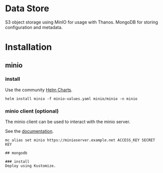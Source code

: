 # Data Store
S3 object storage using MinIO for usage with Thanos.
MongoDB for storing configuration and metadata.

# Installation

## minio
### install

Use the community [Helm Charts](https://github.com/minio/minio/tree/master/helm/minio).

```
helm install minio -f minio-values.yaml minio/minio -n minio
```

### minio client (optional)
The minio client can be used to interact with the minio server.
 
See the [documentation](https://min.io/docs/minio/linux/reference/minio-mc.html).
```
mc alias set minio https://minioserver.example.net ACCESS_KEY SECRET KEY

## mongodb

### install
Deploy using Kustomize.
